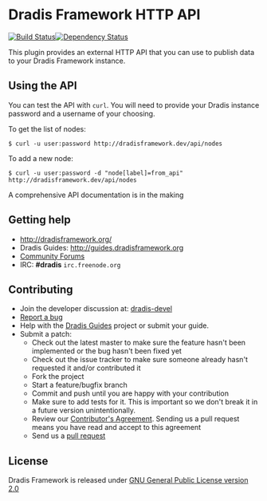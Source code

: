 Dradis Framework HTTP API
=========================

[![Build Status](https://secure.travis-ci.org/dradis/dradis-api.png)][travis][![Dependency Status](https://gemnasium.com/dradis/dradis-api.png)][gemnasium]

[travis]: https://secure.travis-ci.org/dradis/dradis-api
[gemnasium]: https://gemnasium.com/dradis/dradis-api

This plugin provides an external HTTP API that you can use to publish data to your Dradis Framework instance.

Using the API
-------------
You can test the API with `curl`. You will need to provide your Dradis instance password and a username of your choosing.

To get the list of nodes:
```
$ curl -u user:password http://dradisframework.dev/api/nodes
```

To add a new node:
```
$ curl -u user:password -d "node[label]=from_api" http://dradisframework.dev/api/nodes
```

A comprehensive API documentation is in the making

Getting help
------------
* http://dradisframework.org/
* Dradis Guides: http://guides.dradisframework.org
* [Community Forums](http://dradisframework.org/community/)
* IRC: **#dradis** `irc.freenode.org`


Contributing
------------

* Join the developer discussion at: [dradis-devel](https://lists.sourceforge.net/mailman/listinfo/dradis-devel)
* [Report a bug](https://github.com/dradis/dradis-api/issues)
* Help with the [Dradis Guides](https://github.com/dradis/dradisguides) project or submit your guide.
* Submit a patch:
  * Check out the latest master to make sure the feature hasn't been implemented or the bug hasn't been fixed yet
  * Check out the issue tracker to make sure someone already hasn't requested it and/or contributed it
  * Fork the project
  * Start a feature/bugfix branch
  * Commit and push until you are happy with your contribution
  * Make sure to add tests for it. This is important so we don't break it in a future version unintentionally.
  * Review our [Contributor's Agreement](https://github.com/dradis/dradisframework/wiki/Contributor%27s-agreement). Sending us a pull request means you have read and accept to this agreement
  * Send us a [pull request](http://help.github.com/pull-requests/)


License
-------

Dradis Framework is released under [GNU General Public License version 2.0](http://www.gnu.org/licenses/old-licenses/gpl-2.0.html)
